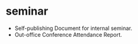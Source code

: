 # seminar
- Self-publishing Document for internal seminar.
- Out-office Conference Attendance Report.
